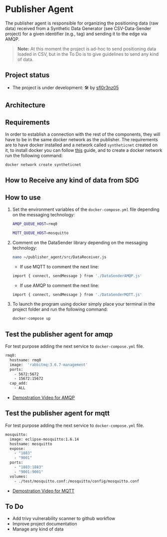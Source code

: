 # Publisher Agent

The publisher agent is responsible for organizing the positioning data (raw data) received from a Synthetic Data Generator (see CSV-Data-Sender
project) for a given identifier (e.g., tag) and sending it to the edge via AMQP.

>**Note:** At this moment the project is ad-hoc to send positioning data loaded in CSV, but in the To Do is to give guidelines to send any kind of data.

## Project status

- The project is under development: 🛠 by [sfl0r3nz05](sfigueroa@ceit.es)

## Architecture


## Requirements

In order to establish a connection with the rest of the components, they will have to be in the same docker network as the publisher. The requirements are to have docker installed and a network called `syntheticnet` created on it, to install docker you can follow [this](https://docs.docker.com/engine/install/) guide, and to create a docker network run the following command:

```bash
docker network create syntheticnet
```

## How to Receive any kind of data from SDG

## How to use

1. Set the environment variables of the `docker-compose.yml` file depending on the messaging technology:

    ```bash
    AMQP_QUEUE_HOST=rmq0
    ```

    ```bash
    MQTT_QUEUE_HOST=mosquitto
    ```

2. Comment on the DataSender library depending on the messaging technology:

    ```bash
    nano ~/publisher_agent/src/DataReceiver.js
    ```

    - If use MQTT to comment the next line:

    ```bash
    import { connect, sendMessage } from './DataSenderAMQP.js'
    ```

    - If use AMQP to comment the next line:

    ```bash
    import { connect, sendMessage } from './DataSenderMQTT.js'
    ```

3. To launch the program using docker simply place your terminal in the project folder and run the following command:

    ```bash
    docker-compose up
    ```

## Test the publisher agent for amqp

For test purpose adding the next service to `docker-compose.yml` file.

```bash
rmq0:
  hostname: rmq0
  image:  'rabbitmq:3.6.7-management'
  ports:
    - 5672:5672
    - 15672:15672
  cap_add:
    - ALL
```

- [Demostration Video for AMQP](./documentation/agent_AMQP.mp4)

## Test the publisher agent for mqtt

For test purpose adding the next service to `docker-compose.yml` file.

```bash
mosquitto:
  image: eclipse-mosquitto:1.6.14
  hostname: mosquitto
  expose:
    - "1883"
    - "9001"
  ports:
    - "1883:1883"
    - "9001:9001"
  volumes:
    - ./test/mosquitto.conf:/mosquitto/config/mosquitto.conf
```

- [Demostration Video for MQTT](./documentation/agent_MQTT.mp4)

## To Do

- Add trivy vulnerability scanner to github workflow
- Improve project documentation
- Manage any kind of data
